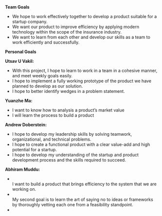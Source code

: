 <b>Team Goals</b>
<ul>
    <li>We hope to work effectively together to develop a product suitable for a startup company. </li>
    <li>We want our product to improve efficiency by applying modern technology within the scope of the insurance industry.</li>
    <li>We want to learn from each other and develop our skills as a team to work efficiently and successfully.</li>
</ul>
<b>Personal Goals</b>

<b>Utsav U Vakil:</b>
<ul>
  <li>With this project, I hope to learn to work in a team in a cohesive manner, and meet weekly goals easily.</li>
  <li>I hope to implement a fully working prototype of the product we have planned to develop as our solution.</li>
  <li>I hope to better identify wedges in a problem statement.</li>
</ul>
<b>Yuanzhe Ma:</b>
<ul>
<li>I want to know how to analysis a product’s market value</li>
<li>I will learn the process to build a product</li>
</ul>

<b>Andrew Doberstein:</b>
<ul>
  <li>I hope to develop my leadership skills by solving teamwork, organizational, and technical problems.</li>
  <li>I hope to create a functional product with a clear value-add and high potential for a startup.</li>
  <li>I hope to develop my understanding of the startup and product development process and the skills required to succeed.</li>
</ul>

<b>Abhiram Muddu:</b>
<ul>
<li></li> I want to build a product that brings efficiency to the system that we are working on.
<li></li> My second goal is to learn the art of saying no to ideas or frameworks by thoroughly vetting each one from a feasibility standpoint.
<li></li>
</ul>
